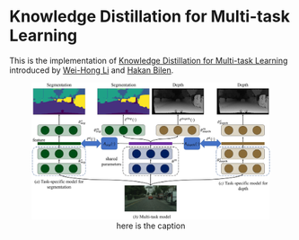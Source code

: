 # Knowledge Distillation for Multi-task Learning
This is the implementation of [Knowledge Distillation for Multi-task Learning](https://arxiv.org/pdf/2007.06889.pdf) introduced by [Wei-Hong Li](https://weihonglee.github.io) and [Hakan Bilen](http://homepages.inf.ed.ac.uk/hbilen/index.html).

<!-- ![image1](./figure/0001.jpg) -->
<figure class="image">
  <img src="./figure/0001.jpg">
  <figcaption><center>here is the caption</center></figcaption>
</figure>
